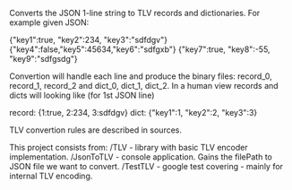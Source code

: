 Converts the JSON 1-line string to TLV records and dictionaries.
For example given JSON:

{"key1":true, "key2":234,  "key3":"sdfdgv"}
{"key4":false,"key5":45634,"key6":"sdfgxb"}
{"key7":true, "key8":-55,  "key9":"sdfgsdg"}

Convertion will handle each line and produce the binary files: record_0, record_1, record_2 and
dict_0, dict_1, dict_2. In a human view records and dicts will looking like (for 1st JSON line)

record:
	{1:true, 2:234, 3:sdfdgv}
dict:
	{"key1":1, "key2":2, "key3":3}

TLV convertion rules are described in sources.

This project consists from:
/TLV 		- library with basic TLV encoder implementation.
/JsonToTLV 	- console application. Gains the filePath to JSON file we want to convert.
/TestTLV	- google test covering - mainly for internal TLV encoding.